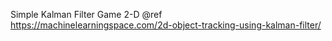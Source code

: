Simple Kalman Filter Game 2-D
@ref https://machinelearningspace.com/2d-object-tracking-using-kalman-filter/
